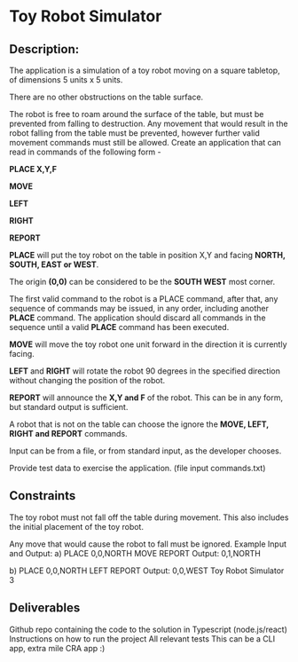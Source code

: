 # Toy Robot Simulator

## Description:

The application is a simulation of a toy robot moving on a square tabletop,
of dimensions 5 units x 5 units.

There are no other obstructions on the table surface.

The robot is free to roam around the surface of the table, but must be
prevented from falling to destruction. Any movement that would result in the robot falling from the
table must be prevented, however further valid movement commands must still be allowed.
Create an application that can read in commands of the following form -

**PLACE X,Y,F**

**MOVE**

**LEFT**

**RIGHT**

**REPORT**

**PLACE** will put the toy robot on the table in position X,Y and facing
**NORTH, SOUTH, EAST or WEST**.

The origin **(0,0)** can be considered to be the **SOUTH WEST** most corner.

The first valid command to the robot is a PLACE command, after that, any
sequence of commands may be issued, in any order, including another **PLACE** command. The application
should discard all commands in the sequence until a valid **PLACE** command has been executed.

**MOVE** will move the toy robot one unit forward in the direction it is currently facing.

**LEFT** and **RIGHT** will rotate the robot 90 degrees in the specified direction without changing the position of the robot.

**REPORT** will announce the **X,Y and F** of the robot. This can be in any form, but standard output is sufficient.

A robot that is not on the table can choose the ignore the **MOVE, LEFT, RIGHT and REPORT** commands.

Input can be from a file, or from standard input, as the developer chooses.

Provide test data to exercise the application. (file input commands.txt)

## Constraints
The toy robot must not fall off the table during movement. This also includes the initial placement of the toy robot.

Any move that would cause the robot to fall must be ignored.
Example Input and Output:
a)
PLACE 0,0,NORTH
MOVE
REPORT
Output: 0,1,NORTH

b)
PLACE 0,0,NORTH
LEFT
REPORT
Output: 0,0,WEST
Toy Robot Simulator 3

## Deliverables
Github repo containing the code to the solution in Typescript (node.js/react)
Instructions on how to run the project
All relevant tests
This can be a CLI app, extra mile CRA app :)

